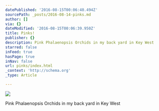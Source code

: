 ```yaml
---
datePublished: '2016-08-15T00:06:40.494Z'
sourcePath: _posts/2016-08-14-pinks.md
author: []
via: {}
dateModified: '2016-08-15T00:06:39.950Z'
title: Pinks!
publisher: {}
description: Pink Phalaenopsis Orchids in my back yard in Key West
starred: false
inFeed: true
hasPage: true
inNav: false
url: pinks/index.html
_context: 'http://schema.org'
_type: Article

---
```

![](https://the-grid-user-content.s3-us-west-2.amazonaws.com/f8e34c62-0180-4dd5-b290-d77315952502.jpg)

Pink Phalaenopsis Orchids in my back yard in Key West